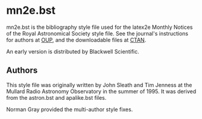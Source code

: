 
mn2e.bst
========

mn2e.bst is the bibliography style file used for the latex2e Monthly
Notices of the Royal Astronomical Society style file.  See the
journal's instructions for authors at [OUP][], and the downloadable
files at [CTAN][].

[OUP]: http://www.oxfordjournals.org/our_journals/mnras/for_authors/
[CTAN]: http://www.tex.ac.uk/CTAN/macros/latex/contrib/mnras/

An early version is distributed by Blackwell Scientific.

Authors
-------

This style file was originally written by John Sleath and Tim Jenness
at the Mullard Radio Astronomy Observatory in the summer of 1995. It
was derived from the astron.bst and apalike.bst files.

Norman Gray provided the multi-author style fixes.
